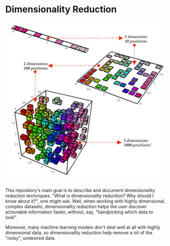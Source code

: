 # Dimensionality Reduction

![Dimensionality Reduction](dimensionality_reduction.png)

This repository's main goal is to describe and document dimensionality reduction techniques. "What is dimensionality reduction? Why should I know about it?", one might ask. Well, when working with highly dimensional, complex datasets, dimensionality reduction helps the user discover actionable information faster, without, say, "handpicking which data to look".
  
Moreover, many machine learning models don't deal well at all with highly dimensional data, so dimensionality reduction help remove a lot of the "noisy", undesired data.
